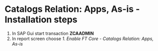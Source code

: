 # Catalogs Relation: Apps, As-is - Installation steps

1. In SAP Gui start transaction **ZCAADMIN**
2. In report screen choose *1. Enable FT Core - Catalogs Relation: Apps, As-is*